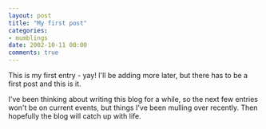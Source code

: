 ```yaml
---
layout: post
title: "My first post"
categories:
- mumblings
date: 2002-10-11 00:00
comments: true
---
```


<p>This is my first entry - yay! I'll be adding more later, but there has to be a first post and this is it.</p>

<p>I've been thinking about writing this blog for a while, so the next few entries won't be on current events, but things I've been mulling over recently. Then hopefully the blog will catch up with life.</p>

